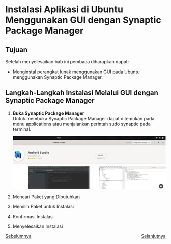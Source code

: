 # Instalasi Aplikasi di Ubuntu  Menggunakan GUI dengan Synaptic Package Manager
## Tujuan
Setelah menyelesaikan bab ini pembaca diharapkan dapat:
- Menginstal perangkat lunak menggunakan GUI pada Ubuntu menggunakan Synaptic Package Manager.

## Langkah-Langkah Instalasi Melalui GUI dengan Synaptic Package Manager
1. **Buka Synaptic Package Manager**<br>
   Untuk membuka Synaptic Package Manager dapat ditemukan pada menu applications atau menjalankan perintah sudo synaptic pada terminal.

   <center> 

   ![icon](img/proses_ubuntu_software.png)

   </center>

2. Mencari Paket yang Dibutuhkan
3. Memilih Paket untuk Instalasi
4. Konfirmasi Instalasi
5. Menyelesaikan Instalasi

<div style="display: flex; justify-content: space-between;">
  <a href="https://example.com">Sebelumnya</a>
  <a href="https://example.com">Selanjutnya</a>
</div>